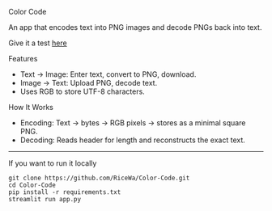 Color Code

An app that encodes text into PNG images and decode PNGs back into text.

Give it a test [here](https://ricewa-color-code-app-scbiia.streamlit.app/)

Features

- Text → Image: Enter text, convert to PNG, download.
- Image → Text: Upload PNG, decode text.
- Uses RGB to store UTF-8 characters.


How It Works

- Encoding: Text → bytes → RGB pixels → stores as a minimal square PNG.
- Decoding: Reads header for length and reconstructs the exact text.

---
If you want to run it locally

```
git clone https://github.com/RiceWa/Color-Code.git
cd Color-Code
pip install -r requirements.txt
streamlit run app.py
```

